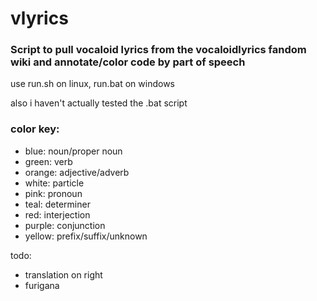# vlyrics

### Script to pull vocaloid lyrics from the vocaloidlyrics fandom wiki and annotate/color code by part of speech

use run.sh on linux, run.bat on windows

also i haven't actually tested the .bat script

### color key:
- blue: noun/proper noun
- green: verb
- orange: adjective/adverb
- white: particle
- pink: pronoun
- teal: determiner
- red: interjection
- purple: conjunction
- yellow: prefix/suffix/unknown

todo:
- translation on right
- furigana